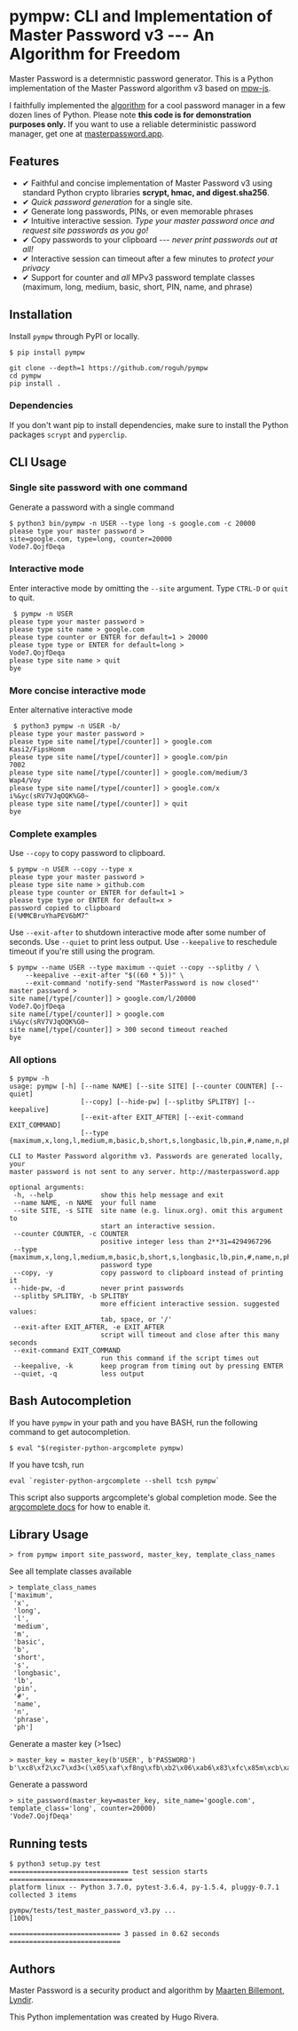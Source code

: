 # pympw: CLI and Implementation of Master Password v3 --- An Algorithm for Freedom

Master Password is a determnistic password generator.
This is a Python implementation of the Master Password algorithm v3 based on 
[mpw-js](https://github.com/tmthrgd/mpw-js).

I faithfully implemented the [algorithm](http://www.masterpasswordapp.com/masterpassword-algorithm.pdf) for a cool password manager in a few dozen lines of Python. Please note **this code is for demonstration purposes only.** If you want to use a reliable deterministic password manager, get one at [masterpassword.app](http://masterpassword.app).

## **Features**

- ✔ Faithful and concise implementation of Master Password v3 using standard Python crypto libraries **scrypt, hmac, and digest.sha256**.
- ✔ *Quick password generation* for a single site.
- ✔ Generate long passwords, PINs, or even memorable phrases 
- ✔ Intuitive interactive session. *Type your master password once and request site passwords as you go!*
- ✔ Copy passwords to your clipboard --- *never print passwords out at all!*
- ✔ Interactive session can timeout after a few minutes to *protect your privacy*
- ✔ Support for counter and *all* MPv3 password template classes (maximum, long, medium, basic, short, PIN, name, and phrase)

## Installation

Install `pympw` through PyPI or locally.

```
$ pip install pympw
```

```
git clone --depth=1 https://github.com/roguh/pympw
cd pympw 
pip install .
```

### Dependencies

If you don't want pip to install dependencies, make sure to install the Python packages `scrypt` and `pyperclip`.

## CLI Usage

### Single site password with one command

Generate a password with a single command

```
$ python3 bin/pympw -n USER --type long -s google.com -c 20000
please type your master password >
site=google.com, type=long, counter=20000
Vode7.QojfDeqa
```

### Interactive mode

Enter interactive mode by omitting the `--site` argument. Type `CTRL-D` or `quit` to quit.

```
 $ pympw -n USER
please type your master password >
please type site name > google.com
please type counter or ENTER for default=1 > 20000
please type type or ENTER for default=long >
Vode7.QojfDeqa
please type site name > quit
bye
```

### More concise interactive mode

Enter alternative interactive mode

```
 $ python3 pympw -n USER -b/
please type your master password >
please type site name[/type[/counter]] > google.com
Kasi2/FipsHonm
please type site name[/type[/counter]] > google.com/pin
7002
please type site name[/type[/counter]] > google.com/medium/3
Wap4/Voy
please type site name[/type[/counter]] > google.com/x
i%&yc(sRV7VJqOQK%G0~
please type site name[/type[/counter]] > quit
bye
```

### Complete examples 

Use `--copy` to copy password to clipboard.

```
$ pympw -n USER --copy --type x
please type your master password >
please type site name > github.com
please type counter or ENTER for default=1 >
please type type or ENTER for default=x >
password copied to clipboard
E(%MMCBruYhaPEV6bM7^
```

Use `--exit-after` to shutdown interactive mode after some number of seconds.
Use `--quiet` to print less output.
Use `--keepalive` to reschedule timeout if you're still using the program.

```
$ pympw --name USER --type maximum --quiet --copy --splitby / \
    --keepalive --exit-after "$((60 * 5))" \
    --exit-command 'notify-send "MasterPassword is now closed"'
master password >
site name[/type[/counter]] > google.com/l/20000
Vode7.QojfDeqa
site name[/type[/counter]] > google.com
i%&yc(sRV7VJqOQK%G0~
site name[/type[/counter]] > 300 second timeout reached
bye
```

### All options 

```
$ pympw -h
usage: pympw [-h] [--name NAME] [--site SITE] [--counter COUNTER] [--quiet]
                  [--copy] [--hide-pw] [--splitby SPLITBY] [--keepalive]
                  [--exit-after EXIT_AFTER] [--exit-command EXIT_COMMAND]
                  [--type {maximum,x,long,l,medium,m,basic,b,short,s,longbasic,lb,pin,#,name,n,phrase,ph}]

CLI to Master Password algorithm v3. Passwords are generated locally, your
master password is not sent to any server. http://masterpassword.app

optional arguments:
 -h, --help            show this help message and exit
 --name NAME, -n NAME  your full name
 --site SITE, -s SITE  site name (e.g. linux.org). omit this argument to
                       start an interactive session.
 --counter COUNTER, -c COUNTER
                       positive integer less than 2**31=4294967296
 --type {maximum,x,long,l,medium,m,basic,b,short,s,longbasic,lb,pin,#,name,n,phrase,ph}
                       password type
 --copy, -y            copy password to clipboard instead of printing it
 --hide-pw, -d         never print passwords
 --splitby SPLITBY, -b SPLITBY
                       more efficient interactive session. suggested values:
                       tab, space, or '/'
 --exit-after EXIT_AFTER, -e EXIT_AFTER
                       script will timeout and close after this many seconds
 --exit-command EXIT_COMMAND
                       run this command if the script times out
 --keepalive, -k       keep program from timing out by pressing ENTER
 --quiet, -q           less output
```


## Bash Autocompletion

If you have `pympw` in your path and you have BASH, run the following command
to get autocompletion.

```
$ eval "$(register-python-argcomplete pympw)
```

If you have tcsh, run

```
eval `register-python-argcomplete --shell tcsh pympw`
```

This script also supports argcomplete's global completion mode.
See the [argcomplete docs](https://argcomplete.readthedocs.io/en/latest/) for how to enable it.

## Library Usage

```
> from pympw import site_password, master_key, template_class_names 
```

See all template classes available 

```
> template_class_names 
['maximum',
 'x',
 'long',
 'l',
 'medium',
 'm',
 'basic',
 'b',
 'short',
 's',
 'longbasic',
 'lb',
 'pin',
 '#',
 'name',
 'n',
 'phrase',
 'ph']
```

Generate a master key (>1sec)

```
> master_key = master_key(b'USER', b'PASSWORD')
b'\xc8\xf2\xc7\xd3<(\x05\xaf\xf8ng\xfb\xb2\x06\xab6\x83\xfc\x85m\xcb\xa3$c\xb7\xc6I\x93\x01\xc7\xeb+\x810\xb2\xf2\x84\xa3f\xb7\xf0R\x9c_\xf1\xb3b\xa2\x99\xcb\xd3\x97`\xab_\xef\x89\xe6S\xe7\x84LM\xee'
```

Generate a password

```
> site_password(master_key=master_key, site_name='google.com', template_class='long', counter=20000)
'Vode7.QojfDeqa'
```

## Running tests

```
$ python3 setup.py test
============================== test session starts ===============================
platform linux -- Python 3.7.0, pytest-3.6.4, py-1.5.4, pluggy-0.7.1
collected 3 items                                                                

pympw/tests/test_master_password_v3.py ...                       [100%]

============================ 3 passed in 0.62 seconds ============================
```

## Authors

Master Password is a security product and algorithm by [Maarten Billemont](http://lhunath.com/), [Lyndir](http://www.lyndir.com/).

This Python implementation was created by Hugo Rivera.
